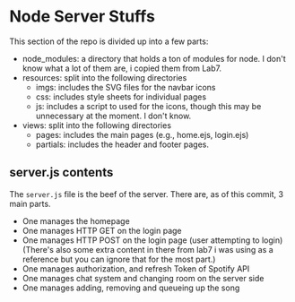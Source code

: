# Node Server Stuffs
This section of the repo is divided up into a few parts:
- node_modules: a directory that holds a ton of modules for node. I don't know what a lot of them are, i copied them from Lab7.
- resources: split into the following directories
  - imgs: includes the SVG files for the navbar icons
  - css: includes style sheets for individual pages
  - js: includes a script to used for the icons, though this may be unnecessary at the moment. I don't know.
- views: split into the following directories
  - pages: includes the main pages (e.g., home.ejs, login.ejs)
  - partials: includes the header and footer pages.

## server.js contents
The `server.js` file is the beef of the server. There are, as of this commit, 3 main parts.
- One manages the homepage
- One manages HTTP GET on the login page
- One manages HTTP POST on the login page (user attempting to login)
(There's also some extra content in there from lab7 i was using as a reference but you can ignore that for the most part.)
- One manages authorization, and refresh Token of Spotify API
- One manages chat system and changing room on the server side 
- One manages adding, removing and queueing up the song
